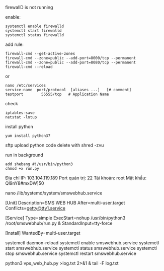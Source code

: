 firewallD is not running

enable:

	systemctl enable firewalld
	systemctl start firewalld
	systemctl status firewalld

add rule:

	firewall-cmd --get-active-zones
	firewall-cmd --zone=public --add-port=8000/tcp --permanent
	firewall-cmd --zone=public --add-port=8080/tcp --permanent
	firewall-cmd --reload

or

	nano /etc/services
	service-name  port/protocol  [aliases ...]   [# comment]
	testport        55555/tcp   # Application Name

check

	iptables-save
	netstat -lntup

install python

	yum install python37


sftp upload python code
delete with shred -zvu

run in background

	add shebang #!/usr/bin/python3
	chmod +x run.py




Địa chỉ IP:	103.104.119.189
Port quản trị:	22
Tài khoản:	root
Mật khẩu:	Ql9nY8#mxDW]50


nano /lib/systemd/system/smswebhub.service

[Unit]
Description=SMS WEB HUB
After=multi-user.target
Conflicts=getty@tty1.service

[Service]
Type=simple
ExecStart=nohup /usr/bin/python3 /root/smswebhub/run.py &
StandardInput=tty-force

[Install]
WantedBy=multi-user.target

systemctl daemon-reload
systemctl enable smswebhub.service
systemctl start smswebhub.service
systemctl status smswebhub.service
systemctl stop smswebhub.service
systemctl restart smswebhub.service




python3 vps_web_hub.py >log.txt 2>&1 &
tail -F log.txt

